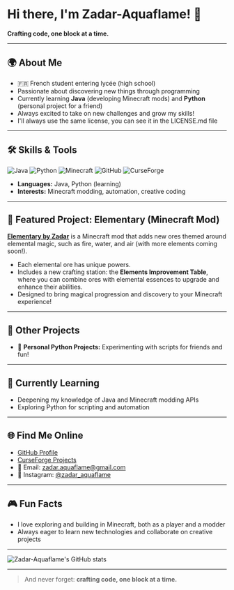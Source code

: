 # Hi there, I'm Zadar-Aquaflame! 👋

**Crafting code, one block at a time.**

---

## 🌍 About Me

- 🇫🇷 French student entering lycée (high school)
- Passionate about discovering new things through programming
- Currently learning **Java** (developing Minecraft mods) and **Python** (personal project for a friend)
- Always excited to take on new challenges and grow my skills!
- I'll always use the same license, you can see it in the LICENSE.md file

---

## 🛠️ Skills & Tools

![Java](https://img.shields.io/badge/Java-blue?logo=java)
![Python](https://img.shields.io/badge/Python-yellow?logo=python)
![Minecraft](https://img.shields.io/badge/Minecraft-green?logo=minecraft)
![GitHub](https://img.shields.io/badge/GitHub-black?logo=github)
![CurseForge](https://img.shields.io/badge/CurseForge-orange)

- **Languages:** Java, Python (learning)
- **Interests:** Minecraft modding, automation, creative coding

---

## 🚀 Featured Project: Elementary (Minecraft Mod)

**[Elementary by Zadar](https://www.curseforge.com/minecraft/mc-mods/elementary-by-zadar)** is a Minecraft mod that adds new ores themed around elemental magic, such as fire, water, and air (with more elements coming soon!).

- Each elemental ore has unique powers.
- Includes a new crafting station: the **Elements Improvement Table**, where you can combine ores with elemental essences to upgrade and enhance their abilities.
- Designed to bring magical progression and discovery to your Minecraft experience!

---

## 🚧 Other Projects

- 🐍 **Personal Python Projects:** Experimenting with scripts for friends and fun!

---

## 🌱 Currently Learning

- Deepening my knowledge of Java and Minecraft modding APIs
- Exploring Python for scripting and automation

---

## 🌐 Find Me Online

- [GitHub Profile](https://github.com/Zadar-Aquaflame)
- [CurseForge Projects](https://www.curseforge.com/members/zadar_aquaflame/projects)
- 📧 Email: [zadar.aquaflame@gmail.com](mailto:zadar.aquaflame@gmail.com)
- 📸 Instagram: [@zadar_aquaflame](https://www.instagram.com/zadar_aquaflame/)

---

## 🎮 Fun Facts

- I love exploring and building in Minecraft, both as a player and a modder
- Always eager to learn new technologies and collaborate on creative projects

---

![Zadar-Aquaflame's GitHub stats](https://github-readme-stats.vercel.app/api?username=Zadar-Aquaflame&show_icons=true&theme=radical)

---

> And never forget: **crafting code, one block at a time.**
